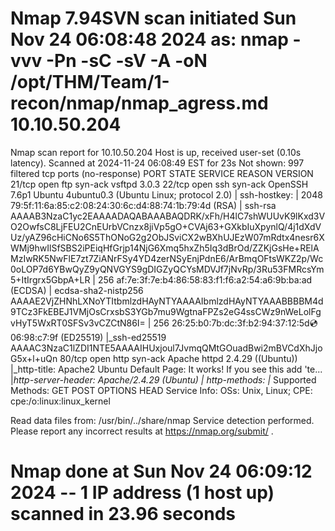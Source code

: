 # Nmap 7.94SVN scan initiated Sun Nov 24 06:08:48 2024 as: nmap -vvv -Pn -sC -sV -A -oN /opt/THM/Team/1-recon/nmap/nmap_agress.md 10.10.50.204
Nmap scan report for 10.10.50.204
Host is up, received user-set (0.10s latency).
Scanned at 2024-11-24 06:08:49 EST for 23s
Not shown: 997 filtered tcp ports (no-response)
PORT   STATE SERVICE REASON  VERSION
21/tcp open  ftp     syn-ack vsftpd 3.0.3
22/tcp open  ssh     syn-ack OpenSSH 7.6p1 Ubuntu 4ubuntu0.3 (Ubuntu Linux; protocol 2.0)
| ssh-hostkey: 
|   2048 79:5f:11:6a:85:c2:08:24:30:6c:d4:88:74:1b:79:4d (RSA)
| ssh-rsa AAAAB3NzaC1yc2EAAAADAQABAAABAQDRK/xFh/H4lC7shWUUvK9lKxd3VO2OwfsC8LjFEU2CnEUrbVCnzx8jiVp5gO+CVAj63+GXkbIuXpynlQ/4j1dXdVUz/yAZ96cHiCNo6S5ThONoG2g2ObJSviCX2wBXhUJEzW07mRdtx4nesr6XWMj9hwIlSfSBS2iPEiqHfGrjp14NjG6Xmq5hxZh5Iq3dBrOd/ZZKjGsHe+RElAMzIwRK5NwFlE7zt7ZiANrFSy4YD4zerNSyEnjPdnE6/ArBmqOFtsWKZ2p/Wc0oLOP7d6YBwQyZ9yQNVGYS9gDIGZyQCYsMDVJf7jNvRp/3Ru53FMRcsYm5+ItIrgrx5GbpA+LR
|   256 af:7e:3f:7e:b4:86:58:83:f1:f6:a2:54:a6:9b:ba:ad (ECDSA)
| ecdsa-sha2-nistp256 AAAAE2VjZHNhLXNoYTItbmlzdHAyNTYAAAAIbmlzdHAyNTYAAABBBBM4d9TCz3FkEBEJ1VMjOsCrxsbS3YGb7mu9WgtnaFPZs2eG4ssCWz9nWeLolFgvHyT5WxRT0SFSv3vCZCtN86I=
|   256 26:25:b0:7b:dc:3f:b2:94:37:12:5d:cd:06:98:c7:9f (ED25519)
|_ssh-ed25519 AAAAC3NzaC1lZDI1NTE5AAAAIHUxjoul7JvmqQMtGOuadBwi2mBVCdXhJjoG5x+l+uQn
80/tcp open  http    syn-ack Apache httpd 2.4.29 ((Ubuntu))
|_http-title: Apache2 Ubuntu Default Page: It works! If you see this add 'te...
|_http-server-header: Apache/2.4.29 (Ubuntu)
| http-methods: 
|_  Supported Methods: GET POST OPTIONS HEAD
Service Info: OSs: Unix, Linux; CPE: cpe:/o:linux:linux_kernel

Read data files from: /usr/bin/../share/nmap
Service detection performed. Please report any incorrect results at https://nmap.org/submit/ .
# Nmap done at Sun Nov 24 06:09:12 2024 -- 1 IP address (1 host up) scanned in 23.96 seconds
